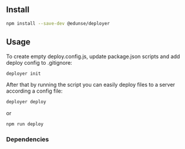 ## Install
```bash
npm install --save-dev @edunse/deployer
```

## Usage

To create empty deploy.config.js, update package.json scripts and add deploy config to .gitignore:
```bash
deployer init
```

After that by running the script you can easily deploy files to a server according a config file:
```bash
deployer deploy
```
or
```bash
npm run deploy
```

### Dependencies
